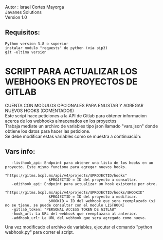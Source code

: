 Autor : Israel Cortes Mayorga <br />
Javanes Solutions <br />
Version 1.0 <br />
 ## Requisitos: 
    Python version 3.8 o superior
    instalar modulo "requests" de python (via pip3)
    git -ultima version
#
 # SCRIPT PARA ACTUALIZAR LOS WEBHOOKS EN PROYECTOS DE GITLAB
 CUENTA CON MODULOS OPCIONALES PARA ENLISTAR Y AGREGAR NUEVOS HOOKS (COMENTADOS) <br />
 Este script hace peticiones a la API de Gitlab para obtener informacion acerca de los webhooks almacenados en los proyectos <br /> 
 Trabaja mediate un archivo de variables tipo json llamado "vars.json" donde obtiene los datos para hacer las peticione. <br /> 
 Se debe modificar estas variables como se muestra a continuación: <br />
 ## Vars info:
       -listhook_api: Endpoint para obtener una lista de los hooks en un proyecto. Este mismo funciona para agregar nuevos hooks.
                     "https://gitms.bcpl.mx/api/v4/projects/$PROJECTID/hooks"
                        $PROJECTID = ID del proyecto a consultar.       
       -edithook_api: Endpoint para actualizar un hook existente por otro.
                     "https://gitms.bcpl.mx/api/v4/projects/$PROJECTID/hooks/$HOOKID"
                        $PROJECTID = ID del proyecto a modificar.
                        $HOOKID = ID del webhook que sera reemplazado (si no se tiene, se puede consultar con el modulo LISTHOOK)
       -gitlab_token: "PERSONAL ACCESS TOKEN DE GITLAB" 
       -hook_url: La URL del webhook que reemplazara al anterior.
       -addhook_url: La URL del webhook que sera agregado como nuevo.
Una vez modificado el archivo de variables, ejecutar el comando "python webhook.py" para correr el script. <br />
